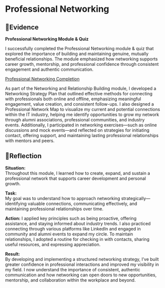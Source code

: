 # Professional Networking  

## 📄Evidence  

**Professional Networking Module & Quiz**  

I successfully completed the Professional Networking module & quiz that explored the importance of building and maintaining genuine, mutually beneficial relationships. The module emphasized how networking supports career growth, mentorship, and professional confidence through consistent engagement and authentic communication.  

[Professional Networking Completion](https://github.com/AJ219423202/DigitalPortfolio2/blob/20488c13a671ee222c5670c0c709b0feb640764d/Files/PROFESSIONAL_NETWORK.png)


As part of the Networking and Relationship Building module, I developed a Networking Strategy Plan that outlined effective methods for connecting with professionals both online and offline, emphasizing meaningful engagement, value creation, and consistent follow-ups. I also designed a Professional Network Map to visualize my current and potential connections within the IT industry, helping me identify opportunities to grow my network through alumni associations, professional communities, and industry events. Additionally, I participated in networking exercises—such as online discussions and mock events—and reflected on strategies for initiating contact, offering support, and maintaining lasting professional relationships with mentors and peers.  

## 💬Reflection  

**Situation:**  
Throughout this module, I learned how to create, expand, and sustain a professional network that supports career development and personal growth.  

**Task:**  
My goal was to understand how to approach networking strategically—identifying valuable connections, communicating effectively, and maintaining professional relationships over time.  

**Action:**
I applied key principles such as being proactive, offering assistance, and staying informed about industry trends. I also practiced connecting through various platforms like LinkedIn and engaged in community and alumni events to expand my circle. To maintain relationships, I adopted a routine for checking in with contacts, sharing useful resources, and expressing appreciation.  

**Result:**  
By developing and implementing a structured networking strategy, I’ve built greater confidence in professional interactions and improved my visibility in my field. I now understand the importance of consistent, authentic communication and how networking can open doors to new opportunities, mentorship, and collaboration within the workplace and beyond.  
